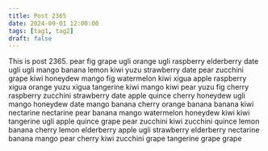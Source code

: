 ```yaml
---
title: Post 2365
date: 2024-09-01 12:00:00
tags: [tag1, tag2]
draft: false
---
```

This is post 2365.
pear
fig
grape
ugli
orange
ugli
raspberry
elderberry
date
ugli
ugli
mango
banana
lemon
kiwi
yuzu
strawberry
date
pear
zucchini
grape
kiwi
honeydew
mango
fig
watermelon
kiwi
xigua
apple
raspberry
xigua
orange
yuzu
xigua
tangerine
kiwi
mango
kiwi
pear
yuzu
fig
cherry
raspberry
zucchini
strawberry
date
apple
quince
cherry
honeydew
ugli
mango
honeydew
date
mango
banana
cherry
orange
banana
banana
kiwi
nectarine
nectarine
pear
banana
mango
watermelon
honeydew
kiwi
kiwi
tangerine
ugli
apple
quince
grape
pear
zucchini
kiwi
zucchini
quince
lemon
banana
cherry
lemon
elderberry
apple
ugli
strawberry
elderberry
nectarine
banana
mango
pear
cherry
kiwi
zucchini
grape
tangerine
grape
grape
